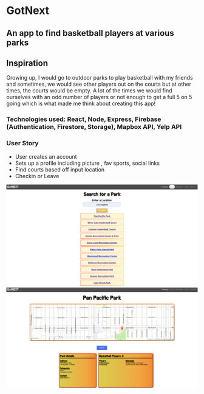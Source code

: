 # GotNext

## An app to find basketball players at various parks

## Inspiration
Growing up, I would go to outdoor parks to play basketball with my friends and sometimes, we would see other players out on the courts but at other times, the courts would be empty. A lot of the times we would find ourselves with an odd number of players or not enough to get a full 5 on 5 going which is what made me think about creating this app! 

### Technologies used: React, Node, Express, Firebase (Authentication, Firestore, Storage), Mapbox API, Yelp API

### User Story
- User creates an account
- Sets up a profile including picture , fav sports, social links
- Find courts based off input location
- Checkin or Leave

![Parks](./public/images/ss1.png)
![Parks2](./public/images/ss2.png)
